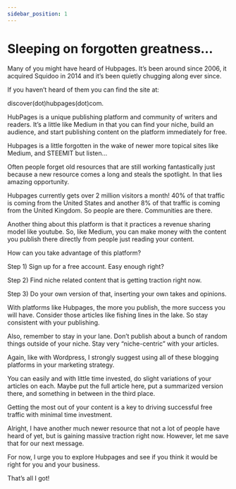 ```yaml
---
sidebar_position: 1
---
```

# Sleeping on forgotten greatness…


Many of you might have heard of Hubpages.  It’s been around since 2006, it acquired Squidoo in 2014 and it’s been quietly chugging along ever since.

If you haven’t heard of them you can find the site at:


discover(dot)hubpages(dot)com.


HubPages is a unique publishing platform and community of writers and readers. It’s a little like Medium in that you can find your niche, build an audience, and start publishing content on the platform immediately for free.


Hubpages is a little forgotten in the wake of newer more topical sites like Medium, and STEEMIT but listen…


Often people forget old resources that are still working fantastically just because a new resource comes a long and steals the spotlight.  In that lies amazing opportunity.


Hubpages currently gets over 2 million visitors a month!  40% of that traffic is coming from the United States and another 8% of that traffic is coming from the United Kingdom.  So people are there.  Communities are there.


Another thing about this platform is that it practices a revenue sharing model like youtube.  So, like Medium, you can make money with the content you publish there directly from people just reading your content.


How can you take advantage of this platform?


Step 1) Sign up for a free account.  Easy enough right?

Step 2) Find niche related content that is getting traction right now.

Step 3) Do your own version of that, inserting your own takes and opinions.


With platforms like Hubpages, the more you publish, the more success you will have.  Consider those articles like fishing lines in the lake.  So stay consistent with your publishing.

Also, remember to stay in your lane.  Don’t publish about a bunch of random things outside of your niche.  Stay very “niche-centric” with your articles.


Again, like with Wordpress, I strongly suggest using all of these blogging platforms in your marketing strategy.  


You can easily and with little time invested, do slight variations of your articles on each.  Maybe put the full article here, put a summarized version there, and something in between in the third place.

Getting the most out of your content is a key to driving successful free traffic with minimal time investment.

Alright, I have another much newer resource that not a lot of people have heard of yet, but is gaining massive traction right now.  However, let me save that for our next message.


For now, I urge you to explore Hubpages and see if you think it would be right for you and your business.


That’s all I got!
